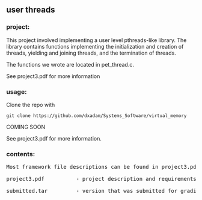 ## user threads

### project:

This project involved implementing a user level pthreads-like library. The library contains functions implementing the initialization and creation of threads, yielding and joining threads, and the termination of threads.

The functions we wrote are located in pet_thread.c.

See project3.pdf for more information
  
### usage:

Clone the repo with  
  
`git clone https://github.com/dxadam/Systems_Software/virtual_memory`  
  
  
 COMING SOON  
  
See project3.pdf for more information.  

### contents:
<pre>
Most framework file descriptions can be found in project3.pdf

project3.pdf		  - project description and requirements

submitted.tar		  - version that was submitted for grading
</pre>

